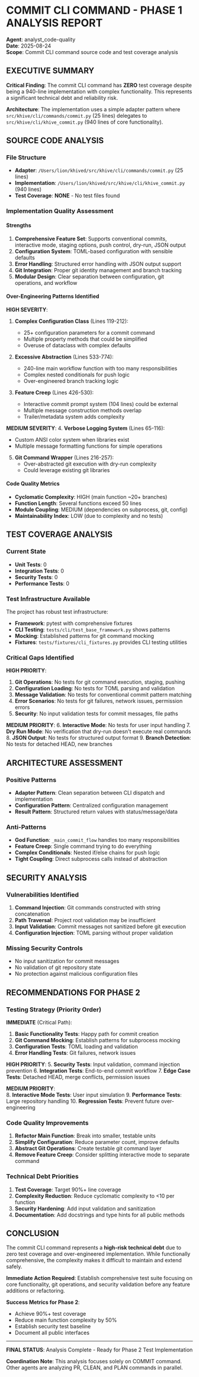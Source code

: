 # COMMIT CLI COMMAND - PHASE 1 ANALYSIS REPORT

**Agent**: analyst_code-quality  
**Date**: 2025-08-24  
**Scope**: Commit CLI command source code and test coverage analysis

## EXECUTIVE SUMMARY

**Critical Finding**: The commit CLI command has **ZERO** test coverage despite being a 940-line implementation with complex functionality. This represents a significant technical debt and reliability risk.

**Architecture**: The implementation uses a simple adapter pattern where `src/khive/cli/commands/commit.py` (25 lines) delegates to `src/khive/cli/khive_commit.py` (940 lines of core functionality).

## SOURCE CODE ANALYSIS

### File Structure
- **Adapter**: `/Users/lion/khived/src/khive/cli/commands/commit.py` (25 lines)
- **Implementation**: `/Users/lion/khived/src/khive/cli/khive_commit.py` (940 lines)
- **Test Coverage**: **NONE** - No test files found

### Implementation Quality Assessment

#### Strengths
1. **Comprehensive Feature Set**: Supports conventional commits, interactive mode, staging options, push control, dry-run, JSON output
2. **Configuration System**: TOML-based configuration with sensible defaults
3. **Error Handling**: Structured error handling with JSON output support
4. **Git Integration**: Proper git identity management and branch tracking
5. **Modular Design**: Clear separation between configuration, git operations, and workflow

#### Over-Engineering Patterns Identified

**HIGH SEVERITY**:
1. **Complex Configuration Class** (Lines 119-212): 
   - 25+ configuration parameters for a commit command
   - Multiple property methods that could be simplified
   - Overuse of dataclass with complex defaults

2. **Excessive Abstraction** (Lines 533-774):
   - 240-line main workflow function with too many responsibilities  
   - Complex nested conditionals for push logic
   - Over-engineered branch tracking logic

3. **Feature Creep** (Lines 426-530):
   - Interactive commit prompt system (104 lines) could be external
   - Multiple message construction methods overlap
   - Trailer/metadata system adds complexity

**MEDIUM SEVERITY**:
4. **Verbose Logging System** (Lines 65-116):
   - Custom ANSI color system when libraries exist
   - Multiple message formatting functions for simple operations

5. **Git Command Wrapper** (Lines 216-257): 
   - Over-abstracted git execution with dry-run complexity
   - Could leverage existing git libraries

#### Code Quality Metrics
- **Cyclomatic Complexity**: HIGH (main function ~20+ branches)
- **Function Length**: Several functions exceed 50 lines
- **Module Coupling**: MEDIUM (dependencies on subprocess, git, config)
- **Maintainability Index**: LOW (due to complexity and no tests)

## TEST COVERAGE ANALYSIS

### Current State
- **Unit Tests**: 0
- **Integration Tests**: 0  
- **Security Tests**: 0
- **Performance Tests**: 0

### Test Infrastructure Available
The project has robust test infrastructure:
- **Framework**: pytest with comprehensive fixtures
- **CLI Testing**: `tests/cli/test_base_framework.py` shows patterns
- **Mocking**: Established patterns for git command mocking
- **Fixtures**: `tests/fixtures/cli_fixtures.py` provides CLI testing utilities

### Critical Gaps Identified

**HIGH PRIORITY**:
1. **Git Operations**: No tests for git command execution, staging, pushing
2. **Configuration Loading**: No tests for TOML parsing and validation  
3. **Message Validation**: No tests for conventional commit pattern matching
4. **Error Scenarios**: No tests for git failures, network issues, permission errors
5. **Security**: No input validation tests for commit messages, file paths

**MEDIUM PRIORITY**:
6. **Interactive Mode**: No tests for user input handling
7. **Dry Run Mode**: No verification that dry-run doesn't execute real commands
8. **JSON Output**: No tests for structured output format
9. **Branch Detection**: No tests for detached HEAD, new branches

## ARCHITECTURE ASSESSMENT

### Positive Patterns
- **Adapter Pattern**: Clean separation between CLI dispatch and implementation
- **Configuration Pattern**: Centralized configuration management
- **Result Pattern**: Structured return values with status/message/data

### Anti-Patterns
- **God Function**: `_main_commit_flow` handles too many responsibilities
- **Feature Creep**: Single command trying to do everything
- **Complex Conditionals**: Nested if/else chains for push logic
- **Tight Coupling**: Direct subprocess calls instead of abstraction

## SECURITY ANALYSIS

### Vulnerabilities Identified
1. **Command Injection**: Git commands constructed with string concatenation
2. **Path Traversal**: Project root validation may be insufficient
3. **Input Validation**: Commit messages not sanitized before git execution
4. **Configuration Injection**: TOML parsing without proper validation

### Missing Security Controls
- No input sanitization for commit messages
- No validation of git repository state
- No protection against malicious configuration files

## RECOMMENDATIONS FOR PHASE 2

### Testing Strategy (Priority Order)

**IMMEDIATE** (Critical Path):
1. **Basic Functionality Tests**: Happy path for commit creation
2. **Git Command Mocking**: Establish patterns for subprocess mocking  
3. **Configuration Tests**: TOML loading and validation
4. **Error Handling Tests**: Git failures, network issues

**HIGH PRIORITY**:
5. **Security Tests**: Input validation, command injection prevention
6. **Integration Tests**: End-to-end commit workflow
7. **Edge Case Tests**: Detached HEAD, merge conflicts, permission issues

**MEDIUM PRIORITY**:  
8. **Interactive Mode Tests**: User input simulation
9. **Performance Tests**: Large repository handling
10. **Regression Tests**: Prevent future over-engineering

### Code Quality Improvements
1. **Refactor Main Function**: Break into smaller, testable units
2. **Simplify Configuration**: Reduce parameter count, improve defaults
3. **Abstract Git Operations**: Create testable git command layer
4. **Remove Feature Creep**: Consider splitting interactive mode to separate command

### Technical Debt Priorities
1. **Test Coverage**: Target 90%+ line coverage
2. **Complexity Reduction**: Reduce cyclomatic complexity to <10 per function
3. **Security Hardening**: Add input validation and sanitization
4. **Documentation**: Add docstrings and type hints for all public methods

## CONCLUSION

The commit CLI command represents a **high-risk technical debt** due to zero test coverage and over-engineered implementation. While functionally comprehensive, the complexity makes it difficult to maintain and extend safely.

**Immediate Action Required**: Establish comprehensive test suite focusing on core functionality, git operations, and security validation before any feature additions or refactoring.

**Success Metrics for Phase 2**:
- Achieve 90%+ test coverage
- Reduce main function complexity by 50%
- Establish security test baseline
- Document all public interfaces

---

**FINAL STATUS**: Analysis Complete - Ready for Phase 2 Test Implementation

**Coordination Note**: This analysis focuses solely on COMMIT command. Other agents are analyzing PR, CLEAN, and PLAN commands in parallel.